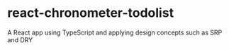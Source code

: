 # react-chronometer-todolist
A React app using TypeScript and applying design concepts such as SRP and DRY
